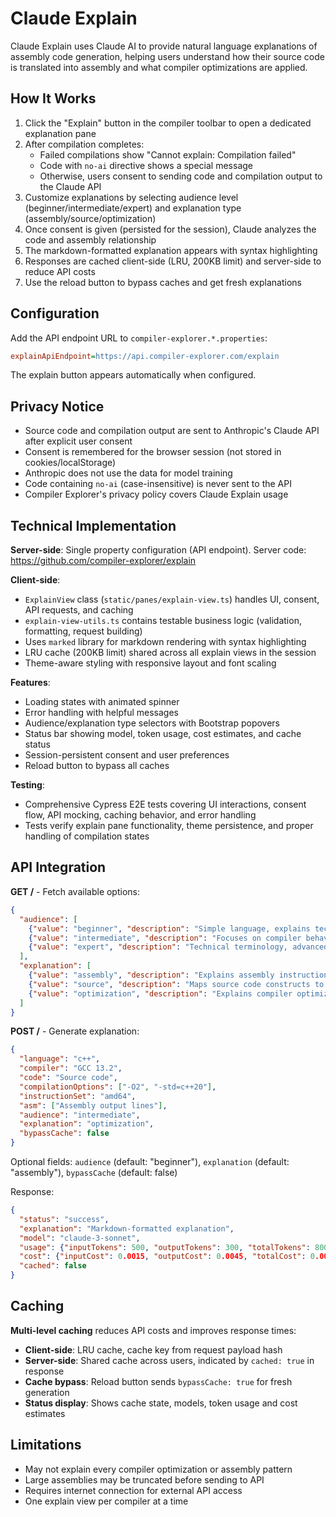 # Claude Explain

Claude Explain uses Claude AI to provide natural language explanations of assembly code generation, helping users understand how their source code is translated into assembly and what compiler optimizations are applied.

## How It Works

1. Click the "Explain" button in the compiler toolbar to open a dedicated explanation pane
2. After compilation completes:
   - Failed compilations show "Cannot explain: Compilation failed"
   - Code with `no-ai` directive shows a special message
   - Otherwise, users consent to sending code and compilation output to the Claude API
3. Customize explanations by selecting audience level (beginner/intermediate/expert) and explanation type (assembly/source/optimization)
4. Once consent is given (persisted for the session), Claude analyzes the code and assembly relationship
5. The markdown-formatted explanation appears with syntax highlighting
6. Responses are cached client-side (LRU, 200KB limit) and server-side to reduce API costs
7. Use the reload button to bypass caches and get fresh explanations

## Configuration

Add the API endpoint URL to `compiler-explorer.*.properties`:

```ini
explainApiEndpoint=https://api.compiler-explorer.com/explain
```

The explain button appears automatically when configured.

## Privacy Notice

- Source code and compilation output are sent to Anthropic's Claude API after explicit user consent
- Consent is remembered for the browser session (not stored in cookies/localStorage)
- Anthropic does not use the data for model training
- Code containing `no-ai` (case-insensitive) is never sent to the API
- Compiler Explorer's privacy policy covers Claude Explain usage

## Technical Implementation

**Server-side**: Single property configuration (API endpoint). Server code: https://github.com/compiler-explorer/explain

**Client-side**:
- `ExplainView` class (`static/panes/explain-view.ts`) handles UI, consent, API requests, and caching
- `explain-view-utils.ts` contains testable business logic (validation, formatting, request building)
- Uses `marked` library for markdown rendering with syntax highlighting
- LRU cache (200KB limit) shared across all explain views in the session
- Theme-aware styling with responsive layout and font scaling

**Features**:
- Loading states with animated spinner
- Error handling with helpful messages
- Audience/explanation type selectors with Bootstrap popovers
- Status bar showing model, token usage, cost estimates, and cache status
- Session-persistent consent and user preferences
- Reload button to bypass all caches

**Testing**:
- Comprehensive Cypress E2E tests covering UI interactions, consent flow, API mocking, caching behavior, and error handling
- Tests verify explain pane functionality, theme persistence, and proper handling of compilation states

## API Integration

**GET /** - Fetch available options:
```json
{
  "audience": [
    {"value": "beginner", "description": "Simple language, explains technical terms"},
    {"value": "intermediate", "description": "Focuses on compiler behavior and choices"},
    {"value": "expert", "description": "Technical terminology, advanced optimizations"}
  ],
  "explanation": [
    {"value": "assembly", "description": "Explains assembly instructions and purpose"},
    {"value": "source", "description": "Maps source code constructs to assembly"},
    {"value": "optimization", "description": "Explains compiler optimizations and transformations"}
  ]
}
```

**POST /** - Generate explanation:
```json
{
  "language": "c++",
  "compiler": "GCC 13.2",
  "code": "Source code",
  "compilationOptions": ["-O2", "-std=c++20"],
  "instructionSet": "amd64",
  "asm": ["Assembly output lines"],
  "audience": "intermediate",
  "explanation": "optimization",
  "bypassCache": false
}
```

Optional fields: `audience` (default: "beginner"), `explanation` (default: "assembly"), `bypassCache` (default: false)

Response:
```json
{
  "status": "success",
  "explanation": "Markdown-formatted explanation",
  "model": "claude-3-sonnet",
  "usage": {"inputTokens": 500, "outputTokens": 300, "totalTokens": 800},
  "cost": {"inputCost": 0.0015, "outputCost": 0.0045, "totalCost": 0.006},
  "cached": false
}
```

## Caching

**Multi-level caching** reduces API costs and improves response times:

- **Client-side**: LRU cache, cache key from request payload hash
- **Server-side**: Shared cache across users, indicated by `cached: true` in response
- **Cache bypass**: Reload button sends `bypassCache: true` for fresh generation
- **Status display**: Shows cache state, models, token usage and cost estimates

## Limitations

- May not explain every compiler optimization or assembly pattern
- Large assemblies may be truncated before sending to API
- Requires internet connection for external API access
- One explain view per compiler at a time